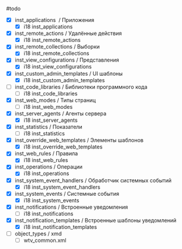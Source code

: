 #todo

- [x] inst_applications  / Приложения
	- [x] i18 inst_applications
- [x] inst_remote_actions / Удалённые действия
	- [x] i18 inst_remote_actions
- [x] inst_remote_collections / Выборки
	- [x] i18 inst_remote_collections
- [x] inst_view_configurations / Представления
	- [x] i18 inst_view_configurations
- [x] inst_custom_admin_templates / UI шаблоны
	- [x] i18 inst_custom_admin_templates
- [ ] inst_code_libraries / Библиотеки программного кода
	- [ ] i18 inst_code_libraries
- [x] inst_web_modes / Типы страниц
	- [ ] i18 inst_web_modes
- [x] inst_server_agents / Агенты сервера
	- [x] i18 inst_server_agents
- [x] inst_statistics / Показатели
	- [ ] i18 inst_statistics
- [x] inst_override_web_templates / Элементы шаблонов
	- [x] i18 inst_override_web_templates
- [x] inst_web_rules / Правила
	- [x] i18 inst_web_rules
- [x] inst_operations / Операции
	- [x] i18 inst_operations
- [x] inst_system_event_handlers / Обработчик системных событий
	- [x] i18 inst_system_event_handlers
- [x] inst_system_events / Системные события
	- [x] i18 inst_system_events
- [x] inst_notifications / Встроенные уведомления
	- [ ] i18 inst_notifications
- [x] inst_notification_templates / Встроенные шаблоны уведомлений
	- [x] i18 inst_notification_templates
- [ ] object_types / xmd
	- [ ] wtv_common.xml
